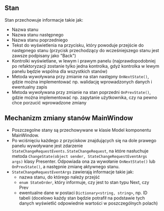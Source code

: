 Stan
----
Stan przechowuje informacje takie jak:
* Nazwa stanu
* Nazwa stanu następnego
* Nazwa stanu poprzedniego
* Tekst do wyświetlenia na przycisku, który powoduje przejście do następnego stanu
  (przycisk przechodzący do wcześniejszego stanu jest zawsze podpisany jako "Back")
* Kontrolki wyświetlane, w lewym i prawym panelu (najprawdopodobniej po refaktoryzacji
  zostanie tylko jedna kontrolka, gdyż kontrolka w lewym panelu będzie wspólna dla wszystkich stanów)
* Metoda wywoływana przy zmianie na stan następny `OnNextState()`, gdzie można implementować
  np. walidację wprowadzonych danych i ewentualny zapis
* Metoda wywoływana przy zmianie na stan poprzedni `OnPrevState()`, gdzie można implementować
  np. zapytanie użytkownika, czy na pewno chce porzucić wprowadzone zmiany

Mechanizm zmiany stanów MainWindow
----------------------------------
* Poszczegolne stany są przechowywane w klasie Model komponentu MainWindow.
* Po wciśnięciu każdego z przyciskow znajdujących się na dole prawego panelu
  wywoływane jest zdarzenie `StateChangeRequestEvents.StateChangeRequest`, na które nasłuchuje
  metoda `ChangeState(object sender, StateChangeRequestEventArgs args)` klasy Presenter. Odpowiada ona za wywołanie
  `OnNextState()` lub `OnPrevState()`, a następnie zmianę aktywnego stanu.
* `StateChangeRequestEventArgs` zawierają informacje takie jak:
  * nazwa stanu, do którego należy przejść
  * `enum StateOrder`, który informuje, czy jest to stan typu Next, czy Prev
  * ewentualne dane w postaci `Dictionary<string, string>`, np. ID tabeli
    (docelowo każdy stan będzie potrafił na podstawie tych danych wyświetlić odpowiednie wartości w poszczególnych polach)
